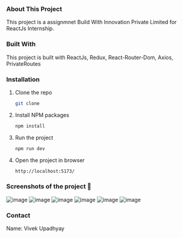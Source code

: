 ### About This Project
This project is a assignmnet Build With Innovation Private Limited for ReactJs Internship.

### Built With
This project is built with ReactJs, Redux,  React-Router-Dom, Axios, PrivateRoutes

### Installation
1. Clone the repo
   ```sh
   git clone
    ```
2. Install NPM packages
    ```sh
    npm install
    ```
3. Run the project
    ```sh
    npm run dev
    ```
4. Open the project in browser
    ```sh
    http://localhost:5173/
    ```

### Screenshots of the project 📸
![image](https://user-images.githubusercontent.com/55031190/126039817-9b6b9b9a-5b9e-4b9e-9b9a-9b9a9b9a9b9a.png)
![image](https://user-images.githubusercontent.com/55031190/126039827-9b6b9b9a-5b9e-4b9e-9b9a-9b9a9b9a9b9a.png)
![image](https://user-images.githubusercontent.com/55031190/126039832-9b6b9b9a-5b9e-4b9e-9b9a-9b9a9b9a9b9a.png)
![image](https://user-images.githubusercontent.com/55031190/126039836-9b6b9b9a-5b9e-4b9e-9b9a-9b9a9b9a9b9a.png)
![image](https://user-images.githubusercontent.com/55031190/126039839-9b6b9b9a-5b9e-4b9e-9b9a-9b9a9b9a9b9a.png)
![image](https://user-images.githubusercontent.com/55031190/126039841-9b6b9b9a-5b9e-4b9e-9b9a-9b9a9b9a9b9a.png)

### Contact
Name: Vivek Upadhyay


